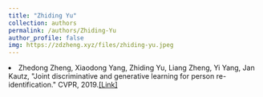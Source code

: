 ```yaml
---
title: "Zhiding Yu"
collection: authors
permalink: /authors/Zhiding-Yu
author_profile: false
img: https://zdzheng.xyz/files/zhiding-yu.jpeg
---
```

 <li> Zhedong Zheng,  Xiaodong Yang,  Zhiding Yu,  Liang Zheng,  Yi Yang,  Jan Kautz, &quot;Joint discriminative and generative learning for person re-identification.&quot; CVPR, 2019.<a href='https://zdzheng.xyz/publication/Joint-di2019'>[Link]</a> </li>